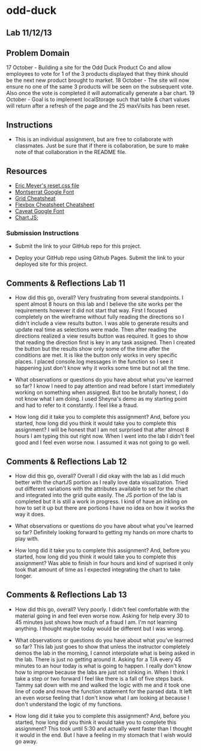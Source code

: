 # odd-duck

## Lab 11/12/13

## Problem Domain

17 October - Building a site for the Odd Duck Product Co and allow employees to vote for 1 of the 3 products displayed that they think should be the next new product brought to market.
18 October - The site will now ensure no one of the same 3 products will be seen on the subsequent vote. Also once the vote is completed it will automatically generate a bar chart.
19 October - Goal is to implement localStorage such that table & chart values will return after a refresh of the page and the 25 maxVisits has been reset.

## Instructions

* This is an individual assignment, but are free to collaborate with classmates. Just be sure that if there is collaboration, be sure to make note of that collaboration in the README file.

## Resources

* [Eric Meyer's reset.css file](https://meyerweb.com/eric/tools/css/reset/)
* [Montserrat Google Font](https://fonts.google.com/?query=Montserrat)
* [Grid Cheatsheat](https://grid.malven.co/)
* [Flexbox Cheatsheet Cheatsheet](https://jonitrythall.com/content/flexboxsheet.pdf)
* [Caveat Google Font](https://fonts.google.com/?query=Caveat)
* [Chart.JS](https://www.chartjs.org/);

### Submission Instructions

* Submit the link to your GitHub repo for this project.

* Deploy your GitHub repo using Github Pages. Submit the link to your deployed site for this project.

## Comments & Reflections Lab 11

* How did this go, overall?
Very frustrating from several standpoints. I spent almost 8 hours on this lab and I believe the site works per the requirements however it did not start that way. First I focused completely on the wireframe without fully reading the directions so I didn't include a view results button. I was able to generate results and update real time as selections were made. Then after reading the directions realized a view results button was required. It goes to show that reading the direction first is key in any task assigned. Then I created the button but the results show only some of the time after the conditions are met. It is like the button only works in very specific places.  I placed console.log messages in the function so I see it happening just don't know why it works some time but not all the time.

* What observations or questions do you have about what you’ve learned so far?
I know I need to pay attention and read before I start immediately working on something when assigned.  But too be brutally honest, I do not know what I am doing. I used Sheyna's demo as my starting point and had to refer to it constantly. I feel like a fraud.

* How long did it take you to complete this assignment? And, before you started, how long did you think it would take you to complete this assignment?
I will be honest that I am not surprised that after almost 8 hours I am typing this out right now. When I went into the lab I didn't feel good and I feel even worse now. I assumed it was not going to go well.

## Comments & Reflections Lab 12

* How did this go, overall?
Overall I did okay with the lab as I did much better with the chartJS portion as I really love data visualization. Tried out different variations with the attributes available to set for the chart and integrated into the grid quite easily. The JS portion of the lab is completed but it is still a work in progress. I kind of have an inkling on how to set it up but there are portions I have no idea on how it works the way it does.

* What observations or questions do you have about what you’ve learned so far?
Definitely looking forward to getting my hands on more charts to play with.

* How long did it take you to complete this assignment? And, before you started, how long did you think it would take you to complete this assignment?
Was able to finish in four hours and kind of suprised it only took that amount of time as I expected integrating the chart to take longer.

## Comments & Reflections Lab 13

* How did this go, overall?
Very poorly. I didn't feel comfortable with the material going in and feel even worse now. Asking for help every 30 to 45 minutes just shows how much of a fraud I am. I'm not learning anything. I thought maybe today would be different but I was wrong.

* What observations or questions do you have about what you’ve learned so far?
This lab just goes to show that unless the instructor completely demos the lab in the morning, I cannot interpolate what is being asked in the lab. There is just no getting around it. Asking for a T/A every 45 minutes to an hour today is what is going to happen. I really don't know how to improve because the labs are just not sinking in. When I think I take a step or two forward I feel like there is a fall of five steps back. Tammy sat down with me and walked the logic with me and it took one line of code and move the function statement for the parsed data. It left an even worse feeling that I don't know what I am looking at because I don't understand the logic of my functions.

* How long did it take you to complete this assignment? And, before you started, how long did you think it would take you to complete this assignment?
This took until 5:30 and actually went faster than I thought it would in the end. But I have a feeling in my stomach that I wish would go away.
